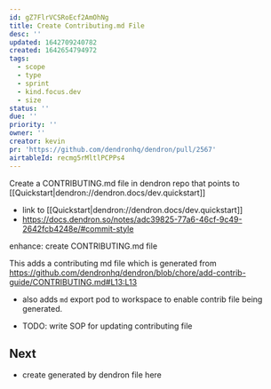 ```yaml
---
id: gZ7FlrVCSRoEcf2AmOhNg
title: Create Contributing.md File
desc: ''
updated: 1642709240782
created: 1642654794972
tags:
  - scope
  - type
  - sprint
  - kind.focus.dev
  - size
status: ''
due: ''
priority: ''
owner: ''
creator: kevin
pr: 'https://github.com/dendronhq/dendron/pull/2567'
airtableId: recmg5rMltlPCPPs4
---
```


Create a CONTRIBUTING.md file in dendron repo that points to [[Quickstart|dendron://dendron.docs/dev.quickstart]]

  - link to [[Quickstart|dendron://dendron.docs/dev.quickstart]]
  - https://docs.dendron.so/notes/adc39825-77a6-46cf-9c49-2642fcb4248e/#commit-style


enhance: create CONTRIBUTING.md file

This adds a contributing md file which is generated from https://github.com/dendronhq/dendron/blob/chore/add-contrib-guide/CONTRIBUTING.md#L13:L13
- also adds `md` export pod to workspace to enable contrib file being generated.

- TODO: write SOP for updating contributing file


## Next
- create generated by dendron file here